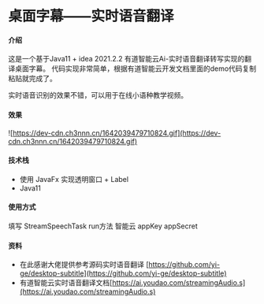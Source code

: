 # 桌面字幕——实时语音翻译

#### 介绍
这是一个基于Java11 + idea 2021.2.2 有道智能云Ai-实时语音翻译转写实现的翻译桌面字幕。
代码实现非常简单，根据有道智能云开发文档里面的demo代码复制粘贴就完成了。

实时语音识别的效果不错，可以用于在线小语种教学视频。

#### 效果
![https://dev-cdn.ch3nnn.cn/1642039479710824.gif](https://dev-cdn.ch3nnn.cn/1642039479710824.gif)

#### 技术栈
* 使用 JavaFx 实现透明窗口 + Label
* Java11

#### 使用方式
填写 StreamSpeechTask run方法 智能云 appKey appSecret

#### 资料
 * 在此感谢大佬提供参考源码实时语音翻译 [https://github.com/yi-ge/desktop-subtitle](https://github.com/yi-ge/desktop-subtitle)
 * 有道智能云实时语音翻译文档[https://ai.youdao.com/streamingAudio.s](https://ai.youdao.com/streamingAudio.s)
